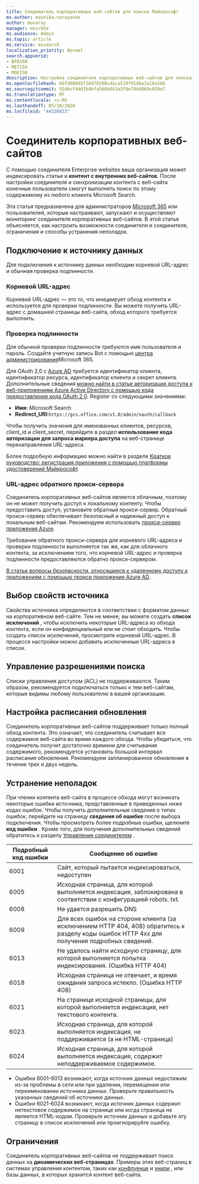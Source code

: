 ```yaml
---
title: Соединитель корпоративных веб-сайтов для поиска Майкрософт
ms.author: mounika.narayanan
author: monaray
manager: mnirkhe
ms.audience: Admin
ms.topic: article
ms.service: mssearch
localization_priority: Normal
search.appverid:
- BFB160
- MET150
- MOE150
description: Настройка соединителя корпоративных веб-сайтов для поиска Microsoft Search
ms.openlocfilehash: 66fd0804bf26d70208cdaca519f91dba3a1ba166
ms.sourcegitcommit: 924bcf4dd1b4bfa5684d43a3f8e784d869c659e7
ms.translationtype: MT
ms.contentlocale: ru-RU
ms.lasthandoff: 05/20/2020
ms.locfileid: "44326833"
---
```

# <a name="enterprise-websites-connector"></a>Соединитель корпоративных веб-сайтов

С помощью соединителя Enterprise websites ваша организация может индексировать статьи и **контент с внутренних веб-сайтов**. После настройки соединителя и синхронизации контента с веб-сайта конечные пользователи смогут выполнять поиск по этому содержимому из любого клиента Microsoft Search.

Эта статья предназначена для администраторов [Microsoft 365](https://www.microsoft.com/microsoft-365) или пользователей, которые настраивают, запускают и осуществляют мониторинг соединителя корпоративных веб-сайтов. В этой статье объясняется, как настроить возможности соединителя и соединителя, ограничения и способы устранения неполадок.  

## <a name="connect-to-a-data-source"></a>Подключение к источнику данных 
Для подключения к источнику данных необходим корневой URL-адрес и обычная проверка подлинности.

### <a name="root-url"></a>Корневой URL-адрес
Корневой URL-адрес — это то, что инициирует обход контента и используется для проверки подлинности. Вы можете получить URL-адрес с домашней страницы веб-сайта, обход которого требуется выполнить.

### <a name="authentication"></a>Проверка подлинности 
Для обычной проверки подлинности требуются имя пользователя и пароль. Создайте учетную запись Bot с помощью [центра администрирования](https://admin.microsoft.com)Microsoft 365.

Для OAuth 2,0 с [Azure AD](https://docs.microsoft.com/azure/active-directory/) требуется идентификатор клиента, идентификатор ресурса, идентификатор клиента и секрет клиента.
Дополнительные сведения [можно найти в статье авторизация доступа к веб-приложениям Azure Active Directory с помощью кода предоставления кода OAuth 2,0](https://docs.microsoft.com/azure/active-directory/develop/v1-protocols-oauth-code). Register со следующими значениями:
* **Имя:** Microsoft Search
* **Redirect_URI:**`https://gcs.office.com/v1.0/admin/oauth/callback`

Чтобы получить значения для именованных клиентов, ресурсов, client_id и client_secret, перейдите в раздел **использование кода авторизации для запроса маркера доступа** на веб-странице перенаправления URL-адреса.

Более подробную информацию можно найти в разделе [Краткое руководство: регистрация приложения с помощью платформы удостоверений Майкрософт](https://docs.microsoft.com/azure/active-directory/develop/quickstart-register-app).

### <a name="reverse-proxy-url"></a>URL-адрес обратного прокси-сервера 
Соединитель корпоративных веб-сайтов является облачным, поэтому он не может получить доступ к локальному контенту. Чтобы предоставить доступ, установите обратный прокси-сервер. Обратный прокси-сервер обеспечивает безопасный и надежный доступ к локальным веб-сайтам. Рекомендуем использовать [прокси-сервер приложения Azure](https://docs.microsoft.com/azure/active-directory/manage-apps/application-proxy).

Требование обратного прокси-сервера для корневого URL-адреса и проверки подлинности выполняется так же, как для облачного контента, за исключением того, что корневой URL-адрес и проверка подлинности предоставляются обратно прокси-сервером.

[В статье вопросы безопасности, относящиеся к удаленному доступу к приложениям с помощью прокси приложения Azure AD](https://docs.microsoft.com/azure/active-directory/manage-apps/application-proxy-security).

## <a name="select-the-source-properties"></a>Выбор свойств источника 
Свойства источника определяются в соответствии с форматом данных на корпоративном веб-сайте. Тем не менее, вы можете создать **список исключений** , чтобы исключить некоторые URL-адреса из обхода контента, если он конфиденциальный или не стоит обходить. Чтобы создать список исключений, просмотрите корневой URL-адрес. В процессе настройки можно добавить исключенные URL-адреса в список.

## <a name="manage-search-permissions"></a>Управление разрешениями поиска 
Списки управления доступом (ACL) не поддерживаются. Таким образом, рекомендуется подключаться только к тем веб-сайтам, которые видимы любому пользователю в вашей организации.

## <a name="set-the-refresh-schedule"></a>Настройка расписания обновления
Соединитель корпоративных веб-сайтов поддерживает только полный обход контента. Это означает, что соединитель считывает все содержимое веб-сайта во время каждого обхода. Чтобы убедиться, что соединитель получит достаточно времени для считывания содержимого, рекомендуется установить большой интервал расписания обновления. Рекомендуем запланированное обновление в течение трех и двух недель. 

## <a name="troubleshooting"></a>Устранение неполадок
При чтении контента веб-сайта в процессе обхода могут возникать некоторые ошибки источника, представленные в приведенных ниже кодах ошибок. Чтобы получить дополнительные сведения о типах ошибок, перейдите на страницу **сведения об ошибке** после выбора подключения. Чтобы просмотреть более подробные ошибки, щелкните **код ошибки** . Кроме того, для получения дополнительных сведений обратитесь к разделу [Управление соединителем](https://docs.microsoft.com/microsoftsearch/manage-connector) .

 **Подробный код ошибки** | **Сообщение об ошибке**
 --- | --- 
 6001   | Сайт, который пытается индексироваться, недоступен 
 6005 | Исходная страница, для которой выполняется индексация, заблокирована в соответствии с конфигурацией robots. txt.
 6008 | Не удается разрешить DNS
 6009 | Для всех ошибок на стороне клиента (за исключением HTTP 404, 408) обратитесь к разделу коды ошибок HTTP 4xx для получения подробных сведений.
 6013 | Не удалось найти исходную страницу, для которой выполняется попытка индексирования. (Ошибка HTTP 404)
 6018 | Исходная страница не отвечает, и время ожидания запроса истекло. (Ошибка HTTP 408)
 6021 | На странице исходной страницы, для которой выполняется индексация, нет текстового контента.
 6023 | Исходная страница, для которой выполняется индексация, не поддерживается (а не HTML-страница)
 6024 | Исходная страница, для которой выполняется индексация, содержит неподдерживаемое содержимое.

* Ошибки 6001-6013 возникают, когда источник данных недостижим из-за проблемы в сети или при удалении, перемещении или переименовании источника данных. Проверьте правильность указанных сведений об источнике данных.
* Ошибки 6021-6024 возникают, когда источник данных содержит нетекстовое содержимое на странице или когда страница не является HTML-кодом. Проверьте источник данных и добавьте эту страницу в список исключений или проигнорируйте ошибку.

## <a name="limitations"></a>Ограничения
Соединитель корпоративных веб-сайтов не поддерживает поиск данных на **динамических веб-страницах**. Примеры этих веб-страниц в системах управления контентом, таких как [конфлуенце](https://www.atlassian.com/software/confluence) и [унили](https://www.unily.com/) , или базы данных, в которых хранится контент веб-сайта.
